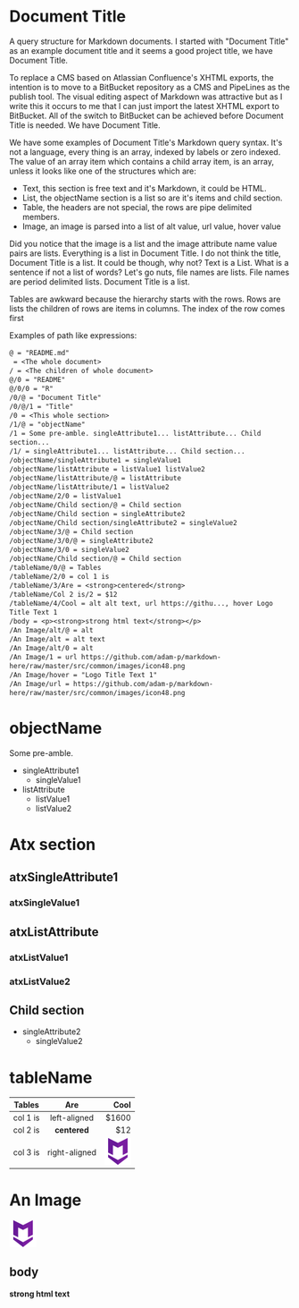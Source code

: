 Document Title
==============

A query structure for Markdown documents. I started with "Document Title" as an
example document title and it seems a good project title, we have 
Document Title.

To replace a CMS based on Atlassian Confluence's XHTML exports, the intention is 
to move to a BitBucket repository as a CMS and PipeLines as the publish tool. 
The visual editing aspect of Markdown was attractive but as I write this it 
occurs to me that I can just import the latest XHTML export to BitBucket. All
of the switch to BitBucket can be achieved before Document Title is needed. We 
have Document Title.

We have some examples of Document Title's Markdown query syntax. It's not a 
language, every thing is an array, indexed by labels or zero indexed. The 
value of an array item which contains a child array item, is an array, unless 
it looks like one of the structures which are:
- Text, this section is free text and it's Markdown, it could be HTML.
- List, the objectName section is a list so are it's items and child section.
- Table, the headers are not special, the rows are pipe delimited members.
- Image, an image is parsed into a list of alt value, url value, hover value

Did you notice that the image is a list and the image attribute name value
pairs are lists. Everything is a list in Document Title. I do not think the 
title, Document Title is a list. It could be though, why not? Text is a List.
What is a sentence if not a list of words? Let's go nuts, file names are lists.
File names are period delimited lists. Document Title is a list.

Tables are awkward because the hierarchy starts with the rows. Rows are lists
the children of rows are items in columns. The index of the row comes first  

Examples of path like expressions:
```
@ = "README.md"
 = <The whole document>
/ = <The children of whole document>
@/0 = "README"
@/0/0 = "R"
/0/@ = "Document Title"
/0/@/1 = "Title"
/0 = <This whole section>
/1/@ = "objectName"
/1 = Some pre-amble. singleAttribute1... listAttribute... Child section...
/1/ = singleAttribute1... listAttribute... Child section...
/objectName/singleAttribute1 = singleValue1
/objectName/listAttribute = listValue1 listValue2
/objectName/listAttribute/@ = listAttribute
/objectName/listAttribute/1 = listValue2
/objectName/2/0 = listValue1
/objectName/Child section/@ = Child section
/objectName/Child section = singleAttribute2
/objectName/Child section/singleAttribute2 = singleValue2
/objectName/3/@ = Child section
/objectName/3/0/@ = singleAttribute2
/objectName/3/0 = singleValue2
/objectName/Child section/@ = Child section
/tableName/0/@ = Tables
/tableName/2/0 = col 1 is
/tableName/3/Are = <strong>centered</strong>
/tableName/Col 2 is/2 = $12
/tableName/4/Cool = alt alt text, url https://githu..., hover Logo Title Text 1
/body = <p><strong>strong html text</strong></p>
/An Image/alt/@ = alt
/An Image/alt = alt text
/An Image/alt/0 = alt
/An Image/1 = url https://github.com/adam-p/markdown-here/raw/master/src/common/images/icon48.png
/An Image/hover = "Logo Title Text 1"
/An Image/url = https://github.com/adam-p/markdown-here/raw/master/src/common/images/icon48.png
```

objectName
===========
Some pre-amble.

- singleAttribute1
	- singleValue1
- listAttribute
	- listValue1
	- listValue2

# Atx section
## atxSingleAttribute1
### atxSingleValue1
## atxListAttribute
### atxListValue1
### atxListValue2

Child section
-------------

- singleAttribute2
	- singleValue2

tableName
==========
| Tables   |      Are      |  Cool |
|----------|:-------------:|------:|
| col 1 is |  left-aligned | $1600 |
| col 2 is |    <strong>centered</strong>   |   $12 |
| col 3 is | right-aligned |   ![alt text](https://github.com/adam-p/markdown-here/raw/master/src/common/images/icon48.png "Logo Title Text 1") |
An Image
========
![alt text](https://github.com/adam-p/markdown-here/raw/master/src/common/images/icon48.png "Logo Title Text 1")

body
----
<p>
	<strong>strong html text</strong>
</p>


